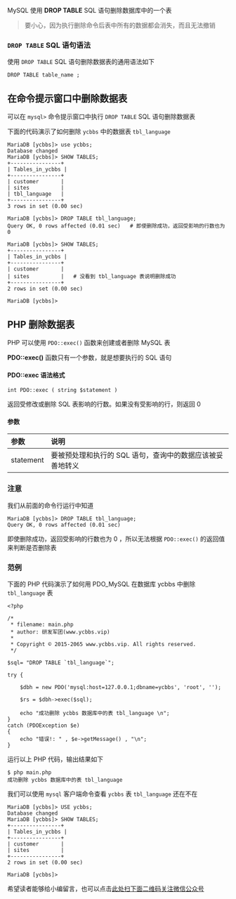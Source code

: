 MySQL 使用 **DROP TABLE** SQL 语句删除数据库中的一个表

> 要小心，因为执行删除命令后表中所有的数据都会消失，而且无法撤销

### `DROP TABLE` SQL 语句语法 ###

使用 `DROP TABLE` SQL 语句删除数据表的通用语法如下

```
DROP TABLE table_name ;
```

## 在命令提示窗口中删除数据表 ##

可以在 `mysql>` 命令提示窗口中执行 `DROP TABLE` SQL 语句删除数据表

下面的代码演示了如何删除 `ycbbs` 中的数据表 `tbl_language`

```
MariaDB [ycbbs]> use ycbbs;
Database changed
MariaDB [ycbbs]> SHOW TABLES;
+----------------+
| Tables_in_ycbbs |
+----------------+
| customer       |
| sites          |
| tbl_language   |
+----------------+
3 rows in set (0.00 sec)

MariaDB [ycbbs]> DROP TABLE tbl_language;
Query OK, 0 rows affected (0.01 sec)   # 即使删除成功，返回受影响的行数也为 0

MariaDB [ycbbs]> SHOW TABLES;
+----------------+
| Tables_in_ycbbs |
+----------------+
| customer       |
| sites          |   # 没看到 tbl_language 表说明删除成功
+----------------+
2 rows in set (0.00 sec)

MariaDB [ycbbs]> 
```

## PHP 删除数据表 ##

PHP 可以使用 `PDO::exec()` 函数来创建或者删除 MySQL 表

**PDO::exec()** 函数只有一个参数，就是想要执行的 SQL 语句

#### PDO::exec 语法格式 ####

```
int PDO::exec ( string $statement )
```

返回受修改或删除 SQL 表影响的行数。如果没有受影响的行，则返回 0

#### 参数 ####

<table> 
 <thead> 
  <tr> 
   <th align="left">参数</th> 
   <th align="left">说明</th> 
  </tr> 
 </thead> 
 <tbody> 
  <tr> 
   <td align="left">statement</td> 
   <td align="left">要被预处理和执行的 SQL 语句，查询中的数据应该被妥善地转义</td> 
  </tr> 
 </tbody> 
</table>

### 注意 ###

我们从前面的命令行运行中知道

```
MariaDB [ycbbs]> DROP TABLE tbl_language;
Query OK, 0 rows affected (0.01 sec)
```

即使删除成功，返回受影响的行数也为 0 ，所以无法根据 `PDO::exec()` 的返回值来判断是否删除表

### 范例 ###

下面的 PHP 代码演示了如何用 PDO\_MySQL 在数据库 ycbbs 中删除 `tbl_language` 表

```
<?php 

/*
 * filename: main.php
 * author: 研发军团(www.ycbbs.vip)
 * 
 * Copyright © 2015-2065 www.ycbbs.vip. All rights reserved.
 */

$sql= "DROP TABLE `tbl_language`";

try {

    $dbh = new PDO('mysql:host=127.0.0.1;dbname=ycbbs', 'root', '');    

    $rs = $dbh->exec($sql);

    echo "成功删除 ycbbs 数据库中的表 tbl_language \n";  
}
catch (PDOException $e) 
{    
    echo "错误!: " , $e->getMessage() , "\n";  
}
```

运行以上 PHP 代码，输出结果如下

```
$ php main.php
成功删除 ycbbs 数据库中的表 tbl_language 
```

我们可以使用 `mysql` 客户端命令查看 `ycbbs` 表 `tbl_language` 还在不在

```
MariaDB [ycbbs]> USE ycbbs;
Database changed
MariaDB [ycbbs]> SHOW TABLES;
+----------------+
| Tables_in_ycbbs |
+----------------+
| customer       |
| sites          |
+----------------+
2 rows in set (0.00 sec)

MariaDB [ycbbs]>
```

希望读者能够给小编留言，也可以点击[此处扫下面二维码关注微信公众号](https://www.ycbbs.vip/?p=28 "此处扫下面二维码关注微信公众号")